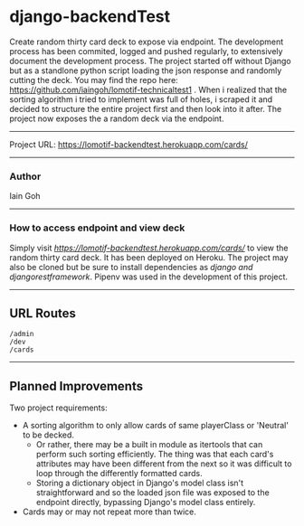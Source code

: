 # django-backendTest
Create random thirty card deck to expose via endpoint. The development process has been commited, logged and pushed regularly, to extensively document the development process. The project started off without Django but as a standlone python script loading the json response and randomly cutting the deck. You may find the repo here: https://github.com/iaingoh/lomotif-technicaltest1 . When i realized that the sorting algorithm i tried to implement was full of holes, i scraped it and decided to structure the entire project first and then look into it after. The project now exposes the a random deck via the endpoint.

---

Project URL: https://lomotif-backendtest.herokuapp.com/cards/

---

### Author

Iain Goh

---

### How to access endpoint and view deck
Simply visit *https://lomotif-backendtest.herokuapp.com/cards/* to view the random thirty card deck. It has been deployed on Heroku.
The project may also be cloned but be sure to install dependencies as *django and djangorestframework*. Pipenv was used in the development of this project.

---

## URL Routes

```
/admin
/dev
/cards
```

---

## Planned Improvements
Two project requirements:
- A sorting algorithm to only allow cards of same playerClass or 'Neutral' to be decked.
    - Or rather, there may be a built in module as itertools that can perform such sorting efficiently. The thing was that 
    each card's attributes may have been different from the next so it was difficult to loop through the differently formatted
    cards.
    - Storing a dictionary object in Django's model class isn't straightforward and so the loaded json file was exposed to the endpoint directly, bypassing Django's model class entirely.
- Cards may or may not repeat more than twice.
